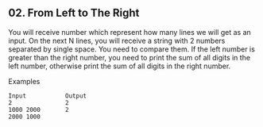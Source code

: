 ## 02. From Left to The Right

You will receive number which represent how many lines we will get as an input. On the next N lines, you will receive a string with 2 numbers separated by single space. You need to compare them. If the left number is greater than the right number, you need to print the sum of all digits in the left number, otherwise print the sum of all digits in the right number.

Examples
```
Input	        Output
2               2
1000 2000       2
2000 1000	
```
